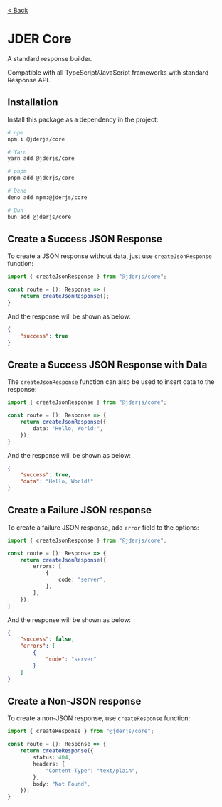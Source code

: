 [< Back](./../README.md)

# JDER Core

A standard response builder. 

Compatible with all TypeScript/JavaScript frameworks with standard Response API.

## Installation

Install this package as a dependency in the project:

```sh
# npm
npm i @jderjs/core

# Yarn
yarn add @jderjs/core

# pnpm
pnpm add @jderjs/core

# Deno
deno add npm:@jderjs/core

# Bun
bun add @jderjs/core
```

## Create a Success JSON Response

To create a JSON response without data, just use `createJsonResponse` function:

```ts
import { createJsonResponse } from "@jderjs/core";

const route = (): Response => {
    return createJsonResponse();
}
```

And the response will be shown as below:

```json
{
    "success": true
}
```

## Create a Success JSON Response with Data

The `createJsonResponse` function can also be used to insert data to the response:

```ts
import { createJsonResponse } from "@jderjs/core";

const route = (): Response => {
    return createJsonResponse({
        data: "Hello, World!",
    });
}
```

And the response will be shown as below:

```json
{
    "success": true,
    "data": "Hello, World!"
}
```

## Create a Failure JSON response

To create a failure JSON response, add `error` field to the options:

```ts
import { createJsonResponse } from "@jderjs/core";

const route = (): Response => {
    return createJsonResponse({
        errors: [
            {
                code: "server",
            },
        ],
    });
}
```

And the response will be shown as below:

```json
{
    "success": false,
    "errors": [
        {
            "code": "server"
        }
    ]
}
```

## Create a Non-JSON response

To create a non-JSON response, use `createResponse` function:

```ts
import { createResponse } from "@jderjs/core";

const route = (): Response => {
    return createResponse({
        status: 404,
        headers: {
            "Content-Type": "text/plain",
        },
        body: "Not Found",
    });
}
```
